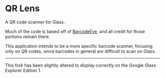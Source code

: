 QR Lens
==========

A QR code scanner for Glass.

Much of the code is based off of [BarcodeEye](https://github.com/barcodeeye/barcodeeye), and all credit for those portions remain there.

This application intends to be a more specific barcode scanner, focusing only on QR codes, since barcodes in general are difficult to scan on Glass.

---

This fork has been slightly altered to display correctly on the Google Glass Explorer Edition 1.
